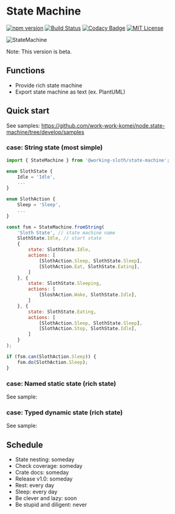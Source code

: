 # State Machine

[![npm version](https://badge.fury.io/js/%40working-sloth%2Fstate-machine.svg)](https://badge.fury.io/js/%40working-sloth%2Fstate-machine)
[![Build Status](https://travis-ci.org/work-work-komei/node.state-machine.svg?branch=develop)](https://travis-ci.org/work-work-komei/node.state-machine)
[![Codacy Badge](https://api.codacy.com/project/badge/Grade/03db41b395194a168573c9b647f9db24)](https://app.codacy.com/app/work-work-komei/node.state-machine?utm_source=github.com&utm_medium=referral&utm_content=work-work-komei/node.state-machine&utm_campaign=Badge_Grade_Dashboard)
[![MIT License](http://img.shields.io/badge/license-MIT-blue.svg?style=flat)](LICENSE)

![StateMachine](https://github.com/work-work-komei/node.state-machine/blob/develop/samples/SlothState.png)

Note: This version is beta.

## Functions
 - Provide rich state machine
 - Export state machine as text (ex. PlantUML)

## Quick start
 See samples: https://github.com/work-work-komei/node.state-machine/tree/develop/samples

### case: String state (most simple)
```js
import { StateMachine } from '@working-sloth/state-machine';

enum SlothState {
    Idle = 'Idle',
    ...
}

enum SlothAction {
    Sleep = 'Sleep',
    ...
}

const fsm = StateMachine.fromString(
    'Sloth State', // state machine name
    SlothState.Idle, // start state
    {
        state: SlothState.Idle,
        actions: [
            [SlothAction.Sleep, SlothState.Sleep],
            [SlothAction.Eat, SlothState.Eating],
        ]
    }, {
        state: SlothState.Sleeping,
        actions: [
            [SloshAction.Wake, SlothState.Idle],
        ]
    }, {
        state: SlothState.Eating,
        actions: [
            [SlothAction.Sleep, SlothState.Sleep],
            [SlothAction.Stop, SlothState.Idle],
        ]
    }
);

if (fsm.can(SlothAction.Sleep)) {
    fsm.do(SlothAction.Sleep);
}
```

### case: Named static state (rich state)
 See sample: 

### case: Typed dynamic state (rich state)
 See sample: 

## Schedule
 - State nesting: someday
 - Check coverage: someday
 - Crate docs: someday
 - Release v1.0: someday
 - Rest: every day
 - Sleep: every day
 - Be clever and lazy: soon
 - Be stupid and diligent: never
